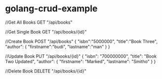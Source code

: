 # golang-crud-example

//Get All Books
GET     "/api/books"

//Get Single Book
GET     "/api/books/{id}"

//Create Book
POST    "/api/books"
{
	"isbn":"5000000",
	"title":"Book Three",
	"author":
	{
		"firstname":"budi", 
		"lastname":"man"
	}
}

//Update Book
PUT     "/api/books/{id}"
{
    "isbn": "700000000",
    "title": "Book Two Updated",
    "author": {
        "firstname": "Marked",
        "lastname": "Smitho"
    }
}

//Delete Book
DELETE  "/api/books/{id}"

